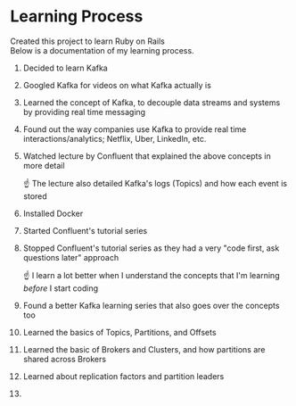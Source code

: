 ﻿# Learning Process

Created this project to learn Ruby on Rails<br>
Below is a documentation of my learning process.

1. Decided to learn Kafka

2. Googled Kafka for videos on what Kafka actually is

2. Learned the concept of Kafka, to decouple data streams and systems by providing real time messaging

3. Found out the way companies use Kafka to provide real time interactions/analytics; Netflix, Uber, LinkedIn, etc.

4. Watched lecture by Confluent that explained the above concepts in more detail

	☝ The lecture also detailed Kafka's logs (Topics) and how each event is stored

5. Installed Docker

6. Started Confluent's tutorial series

7. Stopped Confluent's tutorial series as they had a very "code first, ask questions later" approach
	
	☝ I learn a lot better when I understand the concepts that I'm learning _before_ I start coding

8. Found a better Kafka learning series that also goes over the concepts too

9. Learned the basics of Topics, Partitions, and Offsets

10. Learned the basic of Brokers and Clusters, and how partitions are shared across Brokers

11. Learned about replication factors and partition leaders

12. 

